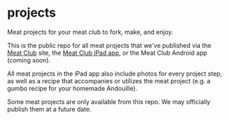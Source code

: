 projects
========

Meat projects for your meat club to fork, make, and enjoy.

This is the public repo for all meat projects that we've published via the <a href="http://meatclub.in">Meat Club</a> site, the <a href="itms://itunes.apple.com/app/meat-club/id967637748">Meat Club iPad app</a>, or the Meat Club Android app (coming soon).

All meat projects in the iPad app also include photos for every project step, as well as a recipe that accompanies or utilizes the meat project (e.g. a gumbo recipe for your homemade Andouille).

Some meat projects are only available from this repo. We may officially publish them at a future date.
